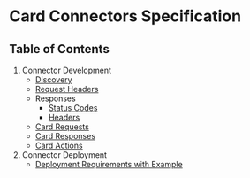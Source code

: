# Card Connectors Specification

## Table of Contents

1. Connector Development
    * [Discovery](https://github.com/vmwaresamples/card-connectors-guide/wiki/Discovery)
    * [Request Headers](https://github.com/vmwaresamples/card-connectors-guide/wiki/Request-headers) 
    * Responses
      * [Status Codes](https://github.com/vmwaresamples/card-connectors-guide/wiki/Responses#status-codes)
      * [Headers](https://github.com/vmwaresamples/card-connectors-guide/wiki/Responses#headers)
    * [Card Requests](https://github.com/vmwaresamples/card-connectors-guide/wiki/Card-Requests)
    * [Card Responses](https://github.com/vmwaresamples/card-connectors-guide/wiki/Card-Responses)
    * [Card Actions](https://github.com/vmwaresamples/card-connectors-guide/wiki/Card-Actions)
2. Connector Deployment
    * [Deployment Requirements with Example](https://github.com/vmwaresamples/card-connectors-guide/wiki/Deployment-Requirements-with-Example)
